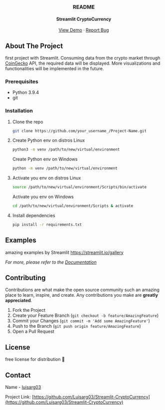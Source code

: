 <p align="center">

  <h3 align="center">README</h3>
  <h4 align="center">Streamlit CryptoCurrency</h4>
  <p align="center">
    <a href="https://github.com/othneildrew/Best-README-Template">View Demo</a>
    ·
    <a href="https://github.com/othneildrew/Best-README-Template/issues">Report Bug</a>
  </p>
</p>


<!-- ABOUT THE PROJECT -->
## About The Project

first project with Streamlit.
Consuming data from the crypto market through [CoinGecko](https://www.coingecko.com/en/api/documentation) API, the required data will be displayed.
More visualizations and functionalities will be implemented in the future.

### Prerequisites

* Python 3.9.4
* git

### Installation

1. Clone the repo
   ```sh
   git clone https://github.com/your_username_/Project-Name.git
   ```
2. Create Python env on distros Linux
   ```sh
   python3 -m venv /path/to/new/virtual/environment
   ```
   Create Python env on Windows
   ```sh
   python -m venv /path/to/new/virtual/environment
   ```
3. Activate you env on distros Linux
   ```sh
   source /path/to/new/virtual/environment/Scripts/bin/activate
   ```
   Activate you env on Windows
   ```sh
   cd /path/to/new/virtual/environment/Scripts & activate
   ```
4. Install dependencies
   ```sh
   pip install -r requirements.txt
   ```



<!-- USAGE EXAMPLES -->
## Examples

amazing examples by Streamlit https://streamlit.io/gallery

_For more, please refer to the [Documentation](https://docs.streamlit.io/en/stable/)_

<!-- CONTRIBUTING -->
## Contributing

Contributions are what make the open source community such an amazing place to learn, inspire, and create. Any contributions you make are **greatly appreciated**.

1. Fork the Project
2. Create your Feature Branch (`git checkout -b feature/AmazingFeature`)
3. Commit your Changes (`git commit -m 'Add some AmazingFeature'`)
4. Push to the Branch (`git push origin feature/AmazingFeature`)
5. Open a Pull Request



<!-- LICENSE -->
## License

free license for distribution 🖤



<!-- CONTACT -->
## Contact

Name - [luisarg03](https://www.linkedin.com/in/luisarg03/)

Project Link: [https://github.com/Luisarg03/Streamlit-CryptoCurrency](https://github.com/Luisarg03/Streamlit-CryptoCurrency)
